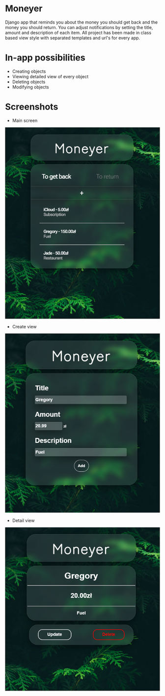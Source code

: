 # Moneyer
Django app that reminds you about the money you should get back and the money you should return. You can adjust notifications by setting the title, amount and description of each item. All project has been made in class based view style with separated templates and url's for every app.

# In-app possibilities
- Creating objects
- Viewing detailed view of every object
- Deleting objects
- Modifying objects

# Screenshots
- Main screen

![main_screen_image](https://github.com/Kamelleon/Moneyer/blob/main/app_screenshots/Moneyer.png)

- Create view

![create_view_image](https://github.com/Kamelleon/Moneyer/blob/main/app_screenshots/Moneyer_2.png)

- Detail view

![detail_view_image](https://github.com/Kamelleon/Moneyer/blob/main/app_screenshots/Moneyer_3.png)
